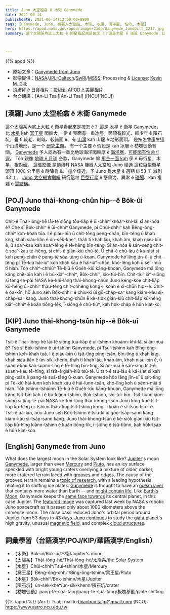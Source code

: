 ```yaml
---
title: Juno 太空船翕 ê 木衛 Ganymede
date: 2021-06-14
publishdate: 2021-06-14T12:00:00+0800
tags: [Ganymede, Juno, 機器人太空船, 木衛, 冰層, 海洋層, 性命, 木星]
hero: https://apod.nasa.gov/apod/image/2106/Ganymede_JunoGill_2217.jpg
summary: 這个太陽系內底上大粒 ê 衛星看起來是按怎 ê？這是木星 ê 衛星 Ganymede，比水星 kah 冥王星閣較大。



---
```


{{% apod %}}

- 原始文章：[Ganymede from Juno](https://apod.nasa.gov/apod/ap210614.html)
- 影像提供：[NASA](https://www.nasa.gov/)/[JPL-Caltech](https://www.jpl.nasa.gov/)/[SwRI](https://www.swri.org/)/[MSSS](http://www.msss.com/); Processing & [License](https://creativecommons.org/licenses/by/3.0/): [Kevin M. Gill](https://www.flickr.com/people/kevinmgill/);
- 頂禮拜 ê 日食相片：[投稿到 APOD ê 美麗相片](https://www.facebook.com/media/set/?vanity=APOD.Sky&set=a.3691846764252849)
- 台文翻譯：[An-Li Tsai][An-Li Tsai] ([NCU][NCU])

## [漢羅] Juno 太空船翕 ê 木衛 Ganymede
這个太陽系內底上大粒 ê 衛星看起來是按怎 ê？
這是 [木星][Jupiter] ê 衛星 [Ganymede][Ganymede 1]，比 [水星][Mercury] kah [冥王星][Pluto] 閣較大。
伊 ê 表面有一重冰層，面頂有較光、較少年 ê 隕石坑，疊 tī 較老、較暗、較貓面 ê、有 [山溝][grooves] kah 山龍 ê 地形面頂。
是按怎會產生這个山溝地形，是一个 [研究主題][topic of research]。
有一个主要 ê 假設是 kah 冰層 ê 枋塊徙動有關。
[Ganymede][Ganymede 2] 予人認為有一重比地球海洋閣較厚 ê [海洋層][ocean layer]，[可能閣有性命 tī 遐][might contain life]。
To̍h 親像 [地球 ê 月球][Earth's Moon t] 仝款，Ganymede 嘛 [用仝一面 kah][same face towards] 伊 ê 母行星，木星，相對面。
[這張影像][featured image] 是頂禮拜 NASA 機器人太空船 Juno 經過 這粒巨型衛星頭頂 1000 公里懸 ê 時陣翕 ê。
這个倚近，予 Juno 踅木星 ê 週期 ùi 53 工 減到 43 工。
[Juno 太空船會繼續][Juno continues] 研究這粒 [巨型行星][giant planet] ê 懸重力、異常 ê [磁場][magnetic field]、kah 複雜 ê [雲結構][cloud structures]。


## [POJ] Juno thài-khong-chûn hip--ê Bo̍k-ūi Ganymede
Chi̍t-ê Thài-iông-hē lāi-té siōng tōa-lia̍p ê ūi-chhiⁿ khòaⁿ-khí-lâi sī án-nóa ê?
Che sī Bo̍k-chhiⁿ ê ūi-chhiⁿ Ganymede, pí Chúi-chhiⁿ kah Bêng-ông-chhiⁿ koh-khah tōa.
I ê piáu-bīn ū chi̍t-têng peng-chân, bīn-téng ū khah kng, khah siàu-liân ê ún-se̍k-kheⁿ, tha̍h tī khah lāu, khah àm, khah niau-bīn ê, ū soaⁿ-kau kah soaⁿ-lêng ê tē-hêng bīn-téng.
Sī án-nóa ē sán-seng chit-ê soaⁿ-kau tē-hêng, sī chi̍t-ê gián-kiù chú-tê.
Ū chi̍t-ê chú-iàu ê ká-siat sī kah peng-chân ê pang-tè sóa-tāng ū-koan.
Ganymede hō͘ lâng jīn-ûi ū chi̍t-têng pí Tē-kiû hái-iûⁿ koh khah kāu ê hái-iûⁿ-chân, khó-lêng koh ū sèⁿ-miā tī hiah.
To̍h chhiⁿ-chhiūⁿ Tē-kiû ê Goe̍h-kiû kāng-khoán, Ganymede mā iōng kâng chi̍t-bīn kah i ê bú-kiâⁿ-chhiⁿ, Bo̍k-chhiⁿ, sio-tùi-bīn.
Chit-tiuⁿ iáⁿ-siōng sī téng-lé-pài NASA ke-khì-lâng thài-khong-chûn Juno kéng-kòe chi̍t-lia̍p kū-hêng ūi-chhiⁿ thâu-téng chi̍t-chheng kong-lí koân ê sî-chūn hip--ê.
Chi̍t-ê óa-kīn, hō͘ Juno se̍h Bo̍k-chhiⁿ ê chiu-kî ùi gō͘-cha̍p-saⁿ kang kiám-kàu sì-cha̍p-saⁿ kang.
Juno thài-khong-chûn ē kè-sio̍k gián-kiù chit-lia̍p kū-hêng kiâⁿ-chhiⁿ ê koân tiōng-le̍k, ī-siông ê chû-tiûⁿ, kah ho̍k-cha̍p ê hûn kiat-kò͘.


## [KIP] Juno thài-khong-tsûn hip--ê Bo̍k-uī Ganymede
Tsi̍t-ê Thài-iông-hē lāi-té siōng tuā-lia̍p ê uī-tshinn khuànn-khí-lâi sī án-nuá ê?
Tse sī Bo̍k-tshinn ê uī-tshinn Ganymede, pí Tsuí-tshinn kah Bîng-ông-tshinn koh-khah tuā.
I ê piáu-bīn ū tsi̍t-tîng ping-tsân, bīn-tíng ū khah kng, khah siàu-liân ê ún-si̍k-khenn, tha̍h tī khah lāu, khah àm, khah niau-bīn ê, ū suann-kau kah suann-lîng ê tē-hîng bīn-tíng.
Sī án-nuá ē sán-sing tsit-ê suann-kau tē-hîng, sī tsi̍t-ê gián-kiù tsú-tê.
Ū tsi̍t-ê tsú-iàu ê ká-siat sī kah ping-tsân ê pang-tè suá-tāng ū-kuan.
Ganymede hōo lâng jīn-uî ū tsi̍t-tîng pí Tē-kiû hái-îunn koh khah kāu ê hái-îunn-tsân, khó-lîng koh ū sènn-miā tī hiah.
To̍h tshinn-tshiūnn Tē-kiû ê Gue̍h-kîu kāng-khuán, Ganymede mā iōng kâng tsi̍t-bīn kah i ê bú-kiânn-tshinn, Bo̍k-tshinn, sio-tuì-bīn.
Tsit-tiunn iánn-siōng sī tíng-lé-pài NASA ke-khì-lâng thài-khong-tsûn Juno kíng-kuè tsi̍t-lia̍p kū-hîng uī-tshinn thâu-tíng tsi̍t-tshing kong-lí kuân ê sî-tsūn hip--ê.
Tsi̍t-ê uá-kīn, hōo Juno se̍h Bo̍k-tshinn ê tsiu-kî uì gōo-tsa̍p-sann kang kiám-kàu sì-tsa̍p-sann kang.
Juno thài-khong-tsûn ē kè-sio̍k gián-kiù tsit-lia̍p kū-hîng kiânn-tshinn ê kuân tiōng-li̍k, ī-siông ê tsû-tiûnn, kah ho̍k-tsa̍p ê hûn kiat-kòo.


## [English] Ganymede from Juno
What does the largest moon in the Solar System look like?
[Jupiter][Jupiter]'s moon [Ganymede][Ganymede 1], larger than even [Mercury][Mercury] and [Pluto][Pluto], has an icy surface speckled with bright young craters overlying a mixture of older, darker, more cratered terrain laced with [grooves][grooves] and ridges.
The cause of the grooved terrain remains a [topic of research][topic of research], with a leading hypothesis relating it to shifting ice plates.
[Ganymede][Ganymede 2] is thought to have an [ocean layer][ocean layer] that contains more water than Earth -- and [might contain life][might contain life].
Like [Earth's Moon][Earth's Moon eng], Ganymede keeps the [same face towards][same face towards] its central planet, in this case Jupiter.
The [featured image][featured image] was captured last week by NASA's robotic Juno spacecraft as it passed only about 1000 kilometers above the immense moon.
The close pass reduced Juno's orbital period around Jupiter from 53 days to 43 days.
[Juno continues][Juno continues] to study the [giant planet][giant planet]'s high gravity, unusual [magnetic field][magnetic field], and complex [cloud structures][cloud structures].

## 詞彙學習（台語漢字/POJ/KIP/華語漢字/English）

- 【木衛】Bo̍k-ūi/Bo̍k-uī/木衛/Jupiter's moon
- 【太陽系】Thài-iông-hē/Thài-iông-hē/太陽系/the Solar System
- 【水星】Chúi-chhiⁿ/Tsuí-tshinn/水星/Mercury
- 【冥王星】Bêng-ông-chhiⁿ/Bîng-ông-tshinn/冥王星/Pluto
- 【木星】Bo̍k-chhiⁿ/Bo̍k-tshinn/木星/Jupiter
- 【隕石坑】ún-se̍k-kheⁿ/ún-si̍k-khenn/隕石坑/crater
- 【枋塊徙動】pang-tè-sóa-tāng/pang-tè-suá-tāng/板塊移動/plate shifting



{{% /apod %}}
[An-Li Tsai]: mailto:thianbun.taigi@gmail.com
[NCU]: https://www.astro.ncu.edu.tw

[Jupiter]:https://solarsystem.nasa.gov/planets/jupiter/overview/
[Ganymede 1]:https://solarsystem.nasa.gov/moons/jupiter-moons/ganymede/in-depth/
[Mercury]:https://solarsystem.nasa.gov/planets/mercury/overview/
[Pluto]:https://en.wikipedia.org/wiki/Pluto
[grooves]:https://apod.nasa.gov/apod/ap960711.html
[topic of research]:https://www.gapphotos.com/images/WebPreview/0100/0100358.jpg
[Ganymede 2]:https://en.wikipedia.org/wiki/Ganymede_(moon)
[ocean layer]:https://youtu.be/9e1wrjFSjkI
[might contain life]:https://apod.nasa.gov/debate/debate100th.html
[Earth's Moon eng]:https://apod.nasa.gov/apod/ap210503.html
[Earth's Moon t]:https://apod.tw/daily/20210503/
[same face towards]:https://en.wikipedia.org/wiki/Tidal_locking
[featured image]:https://www.missionjuno.swri.edu/Vault/VaultOutput?VaultID=34521&t=1623441006
[Juno continues]:https://www.nasa.gov/feature/jpl/nasa-s-juno-mission-expands-into-the-future
[giant planet]:https://www.missionjuno.swri.edu/mission/
[magnetic field]:https://apod.nasa.gov/apod/ap200225.html
[cloud structures]:https://apod.nasa.gov/apod/ap200106.html
